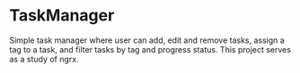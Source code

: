 # TaskManager

Simple task manager where user can add, edit and remove tasks, assign a tag to a task, and filter tasks by tag and progress status.
This project serves as a study of ngrx.
